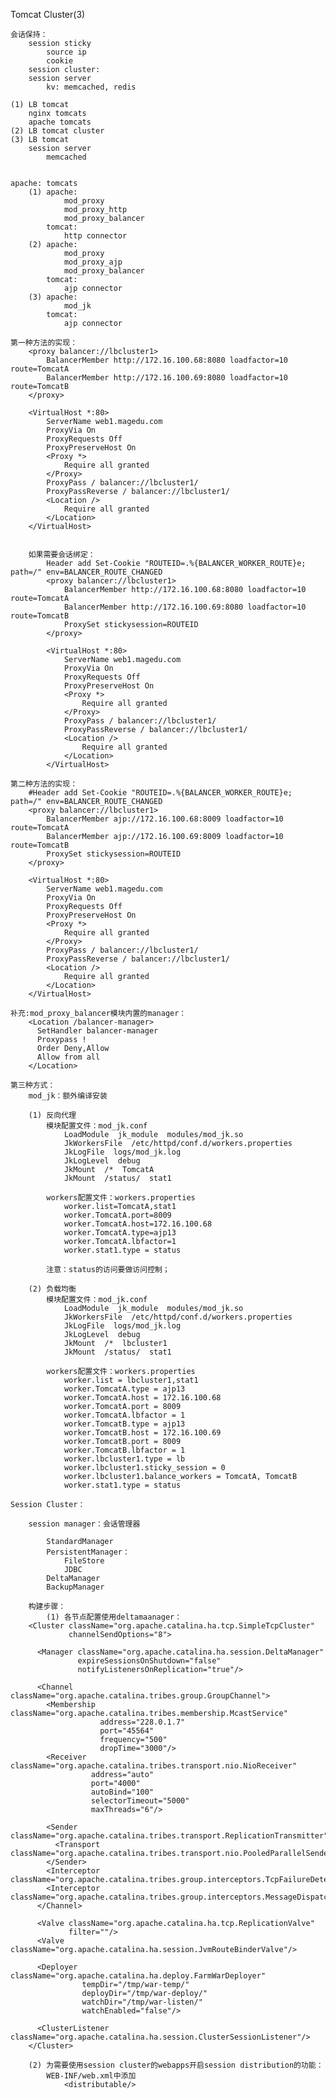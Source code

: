 Tomcat Cluster(3)
	
	会话保持：
		session sticky
			source ip
			cookie
		session cluster: 
		session server
			kv: memcached, redis

	(1) LB tomcat
		nginx tomcats
		apache tomcats
	(2) LB tomcat cluster
	(3) LB tomcat 
		session server
			memcached


	apache: tomcats
		(1) apache: 
				mod_proxy
				mod_proxy_http
				mod_proxy_balancer
			tomcat:
				http connector
		(2) apache: 
				mod_proxy
				mod_proxy_ajp
				mod_proxy_balancer				
			tomcat:
				ajp connector
		(3) apache:
				mod_jk
			tomcat:
				ajp connector

	第一种方法的实现：
		<proxy balancer://lbcluster1>
		    BalancerMember http://172.16.100.68:8080 loadfactor=10 route=TomcatA
		    BalancerMember http://172.16.100.69:8080 loadfactor=10 route=TomcatB
		</proxy>

		<VirtualHost *:80>
		    ServerName web1.magedu.com
		    ProxyVia On
		    ProxyRequests Off
		    ProxyPreserveHost On
		    <Proxy *>
		        Require all granted
		    </Proxy>
		    ProxyPass / balancer://lbcluster1/
		    ProxyPassReverse / balancer://lbcluster1/
		    <Location />
		        Require all granted
		    </Location>
		</VirtualHost>


		如果需要会话绑定：
			Header add Set-Cookie "ROUTEID=.%{BALANCER_WORKER_ROUTE}e; path=/" env=BALANCER_ROUTE_CHANGED
			<proxy balancer://lbcluster1>
			    BalancerMember http://172.16.100.68:8080 loadfactor=10 route=TomcatA
			    BalancerMember http://172.16.100.69:8080 loadfactor=10 route=TomcatB
			    ProxySet stickysession=ROUTEID
			</proxy>

			<VirtualHost *:80>
			    ServerName web1.magedu.com
			    ProxyVia On
			    ProxyRequests Off
			    ProxyPreserveHost On
			    <Proxy *>
			        Require all granted
			    </Proxy>
			    ProxyPass / balancer://lbcluster1/
			    ProxyPassReverse / balancer://lbcluster1/
			    <Location />
			        Require all granted
			    </Location>
			</VirtualHost>		

	第二种方法的实现：
		#Header add Set-Cookie "ROUTEID=.%{BALANCER_WORKER_ROUTE}e; path=/" env=BALANCER_ROUTE_CHANGED
		<proxy balancer://lbcluster1>
		    BalancerMember ajp://172.16.100.68:8009 loadfactor=10 route=TomcatA
		    BalancerMember ajp://172.16.100.69:8009 loadfactor=10 route=TomcatB
		    ProxySet stickysession=ROUTEID
		</proxy>

		<VirtualHost *:80>
		    ServerName web1.magedu.com
		    ProxyVia On
		    ProxyRequests Off
		    ProxyPreserveHost On
		    <Proxy *>
		        Require all granted
		    </Proxy>
		    ProxyPass / balancer://lbcluster1/
		    ProxyPassReverse / balancer://lbcluster1/
		    <Location />
		        Require all granted
		    </Location>
		</VirtualHost>

	补充:mod_proxy_balancer模块内置的manager：
		<Location /balancer-manager>
		  SetHandler balancer-manager
		  Proxypass !
		  Order Deny,Allow
		  Allow from all
		</Location>	

	第三种方式：
		mod_jk：额外编译安装

		(1) 反向代理
			模块配置文件：mod_jk.conf 
				LoadModule  jk_module  modules/mod_jk.so
				JkWorkersFile  /etc/httpd/conf.d/workers.properties
				JkLogFile  logs/mod_jk.log
				JkLogLevel  debug
				JkMount  /*  TomcatA
				JkMount  /status/  stat1

			workers配置文件：workers.properties
				worker.list=TomcatA,stat1
				worker.TomcatA.port=8009
				worker.TomcatA.host=172.16.100.68
				worker.TomcatA.type=ajp13
				worker.TomcatA.lbfactor=1
				worker.stat1.type = status

			注意：status的访问要做访问控制；

		(2) 负载均衡
			模块配置文件：mod_jk.conf
				LoadModule  jk_module  modules/mod_jk.so
				JkWorkersFile  /etc/httpd/conf.d/workers.properties
				JkLogFile  logs/mod_jk.log
				JkLogLevel  debug
				JkMount  /*  lbcluster1
				JkMount  /status/  stat1

			workers配置文件：workers.properties
				worker.list = lbcluster1,stat1
				worker.TomcatA.type = ajp13
				worker.TomcatA.host = 172.16.100.68
				worker.TomcatA.port = 8009
				worker.TomcatA.lbfactor = 1
				worker.TomcatB.type = ajp13
				worker.TomcatB.host = 172.16.100.69
				worker.TomcatB.port = 8009
				worker.TomcatB.lbfactor = 1
				worker.lbcluster1.type = lb
				worker.lbcluster1.sticky_session = 0
				worker.lbcluster1.balance_workers = TomcatA, TomcatB
				worker.stat1.type = status	

	Session Cluster：

		session manager：会话管理器

			StandardManager
			PersistentManager：
				FileStore
				JDBC
			DeltaManager
			BackupManager

		构建步骤：
			(1) 各节点配置使用deltamaanager：
        <Cluster className="org.apache.catalina.ha.tcp.SimpleTcpCluster"
                 channelSendOptions="8">

          <Manager className="org.apache.catalina.ha.session.DeltaManager"
                   expireSessionsOnShutdown="false"
                   notifyListenersOnReplication="true"/>

          <Channel className="org.apache.catalina.tribes.group.GroupChannel">
            <Membership className="org.apache.catalina.tribes.membership.McastService"
                        address="228.0.1.7"
                        port="45564"
                        frequency="500"
                        dropTime="3000"/>
            <Receiver className="org.apache.catalina.tribes.transport.nio.NioReceiver"
                      address="auto"
                      port="4000"
                      autoBind="100"
                      selectorTimeout="5000"
                      maxThreads="6"/>

            <Sender className="org.apache.catalina.tribes.transport.ReplicationTransmitter">
              <Transport className="org.apache.catalina.tribes.transport.nio.PooledParallelSender"/>
            </Sender>
            <Interceptor className="org.apache.catalina.tribes.group.interceptors.TcpFailureDetector"/>
            <Interceptor className="org.apache.catalina.tribes.group.interceptors.MessageDispatch15Interceptor"/>
          </Channel>

          <Valve className="org.apache.catalina.ha.tcp.ReplicationValve"
                 filter=""/>
          <Valve className="org.apache.catalina.ha.session.JvmRouteBinderValve"/>

          <Deployer className="org.apache.catalina.ha.deploy.FarmWarDeployer"
                    tempDir="/tmp/war-temp/"
                    deployDir="/tmp/war-deploy/"
                    watchDir="/tmp/war-listen/"
                    watchEnabled="false"/>

          <ClusterListener className="org.apache.catalina.ha.session.ClusterSessionListener"/>
        </Cluster>

        (2) 为需要使用session cluster的webapps开启session distribution的功能：
        	WEB-INF/web.xml中添加
        		<distributable/>
